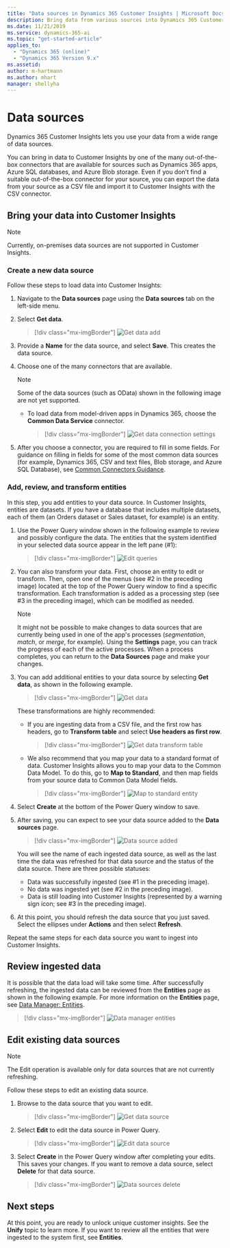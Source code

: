 ```yaml
---
title: "Data sources in Dynamics 365 Customer Insights | Microsoft Docs"
description: Bring data from various sources into Dynamics 365 Customer Insights.
ms.date: 11/21/2019
ms.service: dynamics-365-ai
ms.topic: "get-started-article"
applies_to: 
  - "Dynamics 365 (online)"
  - "Dynamics 365 Version 9.x"
ms.assetid: 
author: m-hartmann
ms.author: mhart
manager: shellyha
---
```


# Data sources

Dynamics 365 Customer Insights lets you use your data from a wide range of data sources.

You can bring in data to Customer Insights by one of the many out-of-the-box connectors that are available for sources such as Dynamics 365 apps, Azure SQL databases, and Azure Blob storage. Even if you don’t find a suitable out-of-the-box connector for your source, you can export the data from your source as a CSV file and import it to Customer Insights with the CSV connector.

## Bring your data into Customer Insights

> [!NOTE]
> Currently, on-premises data sources are not supported in Customer Insights. 

### Create a new data source

Follow these steps to load data into Customer Insights:

1. Navigate to the **Data sources** page using the **Data sources** tab on the left-side menu.

2. Select **Get data**.

   > [!div class="mx-imgBorder"] 
   > ![Get data add](media/data-manager-get-data-add.png "Get data add")

3. Provide a **Name** for the data source, and select **Save**. This creates the data source. 

4. Choose one of the many connectors that are available.
  
   > [!NOTE]
   > Some of the data sources (such as OData) shown in the following image are not yet supported. 

   - To load data from model-driven apps in Dynamics 365, choose the  **Common Data Service** connector.

     > [!div class="mx-imgBorder"] 
     > ![Get data connection settings](media/data-manager-get-data-connection-settings.png "Get data connection settings")
   
5. After you choose a connector, you are required to fill in some fields. For guidance on filling in fields for some of the most common data sources (for example, Dynamics 365, CSV and text files, Blob storage, and Azure SQL Database), see [Common Connectors Guidance](pm-common-connectors.md).  


### Add, review, and transform entities

In this step, you add entities to your data source. In Customer Insights, entities are datasets. If you have a database that includes multiple datasets, each of them (an Orders dataset or Sales dataset, for example) is an entity. 

1. Use the Power Query window shown in the following example to review and possibly configure the data. The entities that the system identified in your selected data source appear in the left pane (#1):


   > [!div class="mx-imgBorder"] 
   > ![Edit queries](media/data-manager-configure-edit-queries.png "Edit queries")

2. You can also transform your data. First, choose an entity to edit or transform. Then, open one of the menus (see #2 in the preceding image) located at the top of the Power Query window to find a specific transformation. Each transformation is added as a processing step (see #3 in the preceding image), which can be modified as needed.

   > [!NOTE]
   > It might not be possible to make changes to data sources that are currently being used in one of the app's processes (*segmentation*, *match*, or *merge*, for example). Using the **Settings** page, you can track the progress of each of the active processes. When a process completes, you can return to the **Data Sources** page and make your changes. 


3. You can add additional entities to your data source by selecting **Get data**, as shown in the following example.

   > [!div class="mx-imgBorder"] 
   > ![Get data](media/data-source-get-data.png "Get data")

   These transformations are highly recommended:

   - If you are ingesting data from a CSV file, and the first row has headers, go to **Transform table** and select **Use headers as first row**.

     > [!div class="mx-imgBorder"] 
     > ![Get data transform table](media/data-manager-get-data-transform-table.png "Get data transform table")

   - We also recommend that you map your data to a standard format of data. Customer Insights allows you to map your data to the Common Data Model. To do this, go to **Map to Standard**, and then map fields from your source data to Common Data Model fields.

     > [!div class="mx-imgBorder"] 
     > ![Map to standard entity](media/data-manager-get-data-map-entity.png "Map to standard entity")

4. Select **Create** at the bottom of the Power Query window to save.

5. After saving, you can expect to see your data source added to the **Data sources** page.

   > [!div class="mx-imgBorder"] 
   > ![Data source added](media/configure-data-datasource-added.png "Data source added")

   You will see the name of each ingested data source, as well as the last time the data was refreshed for that data source and the status of the data source. There are three possible statuses:

   - Data was successfully ingested (see #1 in the preceding image).
   - No data was ingested yet (see #2 in the preceding image).
   - Data is still loading into Customer Insights (represented by a warning sign icon; see #3 in the preceding image).

6. At this point, you should refresh the data source that you just saved. Select the ellipses under **Actions** and then select **Refresh**.

  Repeat the same steps for each data source you want to ingest into Customer Insights.

## Review ingested data

It is possible that the data load will take some time. After successfully refreshing, the ingested data can be reviewed from the **Entities** page as shown in the following example. For more information on the **Entities** page, see [Data Manager: Entities](pm-entities.md).

> [!div class="mx-imgBorder"] 
> ![Data manager entities](media/data-manager-entities-data.png "Data manager entities")

## Edit existing data sources

> [!NOTE]
> The Edit operation is available only for data sources that are not currently refreshing.

Follow these steps to edit an existing data source. 

1. Browse to the data source that you want to edit.

   > [!div class="mx-imgBorder"] 
   > ![Get data source](media/data-manager-get-data-source.png "Get data source")

2. Select **Edit** to edit the data source in Power Query.

   > [!div class="mx-imgBorder"] 
   > ![Edit data source](media/configure-data-sources-edit2.png "Edit data source")

3. Select **Create** in the Power Query window after completing your edits. This saves your changes. If you want to remove a data source, select **Delete** for that data source.

   > [!div class="mx-imgBorder"] 
   > ![Data sources delete](media/configure-data-sources-delete.png "Data sources delete")

## Next steps

At this point, you are ready to unlock unique customer insights. See the **Unify** topic to learn more. If you want to review all the entities that were ingested to the system first, see **Entities**. 

